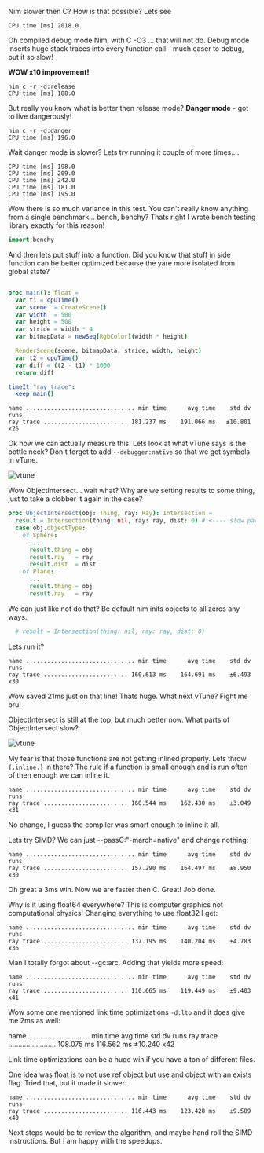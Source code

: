 Nim slower then C? How is that possible? Lets see

```
CPU time [ms] 2018.0
```

Oh compiled debug mode Nim, with C -O3 ... that will not do. Debug mode inserts huge stack traces into every function call - much easer to debug, but it so slow!

**WOW x10 improvement!**

```
nim c -r -d:release
CPU time [ms] 188.0
```

But really you know what is better then release mode? **Danger mode** - got to live dangerously!

```
nim c -r -d:danger
CPU time [ms] 196.0
```

Wait danger mode is slower? Lets try running it couple of more times....

```
CPU time [ms] 198.0
CPU time [ms] 209.0
CPU time [ms] 242.0
CPU time [ms] 181.0
CPU time [ms] 195.0
```

Wow there is so much variance in this test. You can't really know anything from a single benchmark... bench, benchy? Thats right I wrote bench testing library exactly for this reason!

```nim
import benchy
```

And then lets put stuff into a function. Did you know that stuff in side function can be better optimized because the yare more isolated from global state?


```nim

proc main(): float =
  var t1 = cpuTime()
  var scene  = CreateScene()
  var width  = 500
  var height = 500
  var stride = width * 4
  var bitmapData = newSeq[RgbColor](width * height)

  RenderScene(scene, bitmapData, stride, width, height)
  var t2 = cpuTime()
  var diff = (t2 - t1) * 1000
  return diff

timeIt "ray trace":
  keep main()

```

```
name ............................... min time      avg time    std dv   runs
ray trace ........................ 181.237 ms    191.066 ms   ±10.801    x26
```

Ok now we can actually measure this. Lets look at what vTune says is the bottle neck? Don't forget to add `--debugger:native` so that we get symbols in vTune.

![vtune](https://dl3.pushbulletusercontent.com/dtj6hcUuwkFeUJBD7uBhywDciYxcPv1K/image.png)

Wow ObjectIntersect... wait what? Why are we setting results to some thing, just to take a clobber it again in the case?

```nim
proc ObjectIntersect(obj: Thing, ray: Ray): Intersection =
  result = Intersection(thing: nil, ray: ray, dist: 0) # <---- slow part
  case obj.objectType:
    of Sphere:
      ...
      result.thing = obj
      result.ray   = ray
      result.dist  = dist
    of Plane:
      ...
      result.thing = obj
      result.ray   = ray
```

We can just like not do that? Be default nim inits objects to all zeros any ways.

```nim
  # result = Intersection(thing: nil, ray: ray, dist: 0)
```

Lets run it?

```
name ............................... min time      avg time    std dv   runs
ray trace ........................ 160.613 ms    164.691 ms    ±6.493    x30
```

Wow saved 21ms just on that line! Thats huge. What next vTune? Fight me bru!

ObjectIntersect is still at the top, but much better now. What parts of ObjectIntersect slow?

![vtune](
https://dl3.pushbulletusercontent.com/ltsajUvraaIviUVqWZHREciAx3HfYrqa/vtune-gui_G5KNvyif2m.png)

My fear is that those functions are not getting inlined properly. Lets throw `{.inline.}` in there? The rule if a function is small enough and is run often of then enough we can inline it.

```
name ............................... min time      avg time    std dv   runs
ray trace ........................ 160.544 ms    162.430 ms    ±3.049    x31
```

No change, I guess the compiler was smart enough to inline it all.

Lets try SIMD? We can just --passC:"-march=native" and change nothing:

```
name ............................... min time      avg time    std dv   runs
ray trace ........................ 157.290 ms    164.497 ms    ±8.950    x30
```

Oh great a 3ms win. Now we are faster then C. Great! Job done.

Why is it using float64 everywhere? This is computer graphics not computational physics! Changing everything to use float32 I get:

```
name ............................... min time      avg time    std dv   runs
ray trace ........................ 137.195 ms    140.204 ms    ±4.783    x36
```

Man I totally forgot about --gc:arc. Adding that yields more speed:

```
name ............................... min time      avg time    std dv   runs
ray trace ........................ 110.665 ms    119.449 ms    ±9.403    x41
```

Wow some one mentioned link time optimizations `-d:lto` and it does give me 2ms as well:

name ............................... min time      avg time    std dv   runs
ray trace ........................ 108.075 ms    116.562 ms   ±10.240    x42

Link time optimizations can be a huge win if you have a ton of different files.

One idea was float is to not use ref object but use and object with an exists flag. Tried that, but it made it slower:

```
name ............................... min time      avg time    std dv   runs
ray trace ........................ 116.443 ms    123.428 ms    ±9.589    x40
```

Next steps would be to review the algorithm, and maybe hand roll the SIMD instructions. But I am happy with the speedups.

